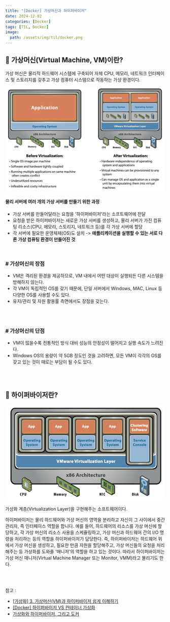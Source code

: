 ```yaml
---
title: "[Docker] 가상머신과 하이퍼바이저"
date: 2024-12-02
categories: [Docker]
tags: [TIL, Docker]
image:
  path: /assets/img/til/docker.png
---
```


## 📍 가상머신(Virtual Machine, VM)이란?

가상 머신은 물리적 하드웨어 시스템에 구축되어 자체 CPU, 메모리, 네트워크 인터페이스 및 스토리지를 갖추고 가상 컴퓨터 시스템으로 작동하는 가상 환경이다.

![img](/assets/img/til/vm.png)

#### 물리 서버에 여러 개의 가상 서버를 만들기 위한 과정
  - 가상 서버를 만들어달라는 요청을 '하이퍼바이저'라는 소프트웨어에 전달
  - 요청을 받은 하이퍼바이저는 새로운 가상 서버를 생성하고, 물리 서버가 가진 컴퓨팅 리소스(CPU, 메모리, 스토리지, 네트워크 등)를 각 가상 서버에 할당
  - 각 서버에 필요한 운영체제(OS)도 설치
  -> **애플리케이션을 실행할 수 있는 서로 다른 가상 컴퓨팅 환경이 만들어진 것**

<br />

### # 가상머신의 장점

- VM은 격리된 환경을 제공하므로, VM 내에서 어떤 대상이 실행되든 다른 시스템을 방해하지 않는다.
- 각 VM이 독립적인 OS를 갖기 때문에, 단일 서버에서 Windows, MAC, Linux 등 다양한 OS를 사용할 수도 있다. 
- 유지/관리 및 자원 활용률 측면에서도 장점을 갖는다.

<br /><br />

### # 가상머신의 단점

- VM이 많을수록 전통적인 방식 대비 성능의 안정성이 떨어지고 실행 속도가 느려진다.
- Windows OS의 용량이 약 5GB 정도인 것을 고려하면, 모든 VM이 각각의 OS를 갖고 있는 것이 때로는 부담이 될 수도 있다.

<br /><br />

## 📍 하이퍼바이저란?

![img](/assets/img/til/hypervisor.png)

가상화 계층(Virtualization Layer)을 구현해주는 소프트웨어이다.

하이퍼바이저는 물리 하드웨어와 가상 머신의 영역을 분리하고 자신이 그 사이에서 중간 관리자, 즉 인터페이스 역할을 합니다. 예를 들어, 하드웨어의 리소스를 가상 머신에 할당하고, 각 가상 머신의 리소스 사용을 스케쥴링하고, 가상 머신과 하드웨어 간의 I/O 명령을 처리하는 등의 역할을 하이퍼바이저가 담당한다. 즉, 하이퍼바이저는 하드웨어 위에서 가상 머신을 생성하고, 필요한 만큼 자원을 할당해주고, 가상 머신들의 요청을 처리해주는 등 가상화를 도와줄 '매니저'의 역할을 하고 있는 것이다. 따라서 하이퍼바이저는 가상 머신 매니저(Virtual Machine Manager 또는 Monitor, VMM)라고 불리기도 한다.


<br /><br />


참고 : 
- [[가상화] 3. 가상머신(VM)과 하이퍼바이저 쉽게 이해하기](https://selog.tistory.com/entry/%EA%B0%80%EC%83%81%ED%99%94-%EA%B0%80%EC%83%81%EB%A8%B8%EC%8B%A0VM%EA%B3%BC-%ED%95%98%EC%9D%B4%ED%8D%BC%EB%B0%94%EC%9D%B4%EC%A0%80-%EC%89%BD%EA%B2%8C-%EC%9D%B4%ED%95%B4%ED%95%98%EA%B8%B0)
- [[Docker] 하이퍼바이저 VS 컨테이너 가상화](https://velog.io/@yenicall/Docker-%ED%95%98%EC%9D%B4%ED%8D%BC%EB%B0%94%EC%9D%B4%EC%A0%80-VS-%EC%BB%A8%ED%85%8C%EC%9D%B4%EB%84%88-%EA%B0%80%EC%83%81%ED%99%94)
- [가상화와 하이퍼바이저, 그리고 도커](https://twil.weekwith.me/4%EA%B8%B0/%EC%9D%B4%ED%83%9C%ED%98%84/2022-01-18-virtualization-hypervisior-and-docker/)
